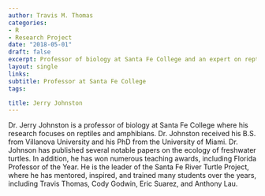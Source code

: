 ```yaml
---
author: Travis M. Thomas
categories:
- R
- Research Project
date: "2018-05-01"
draft: false
excerpt: Professor of biology at Santa Fe College and an expert on reptiles and amphibians. 
layout: single
links:
subtitle: Professor at Santa Fe College
tags:

title: Jerry Johnston
---
```


Dr. Jerry Johnston is a professor of biology at Santa Fe College where his research focuses on reptiles and amphibians. Dr. Johnston received his B.S. from Villanova University and his PhD from the University of Miami. Dr. Johnson has published several notable papers on the ecology of freshwater turtles. In addition, he has won numerous teaching awards, including Florida Professor of the Year. He is the leader of the Santa Fe River Turtle Project, where he has mentored, inspired, and trained many students over the years, including Travis Thomas, Cody Godwin, Eric Suarez, and Anthony Lau.  